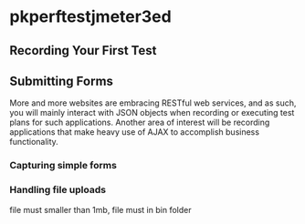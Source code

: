 # pkperftestjmeter3ed

## Recording Your First Test


## Submitting Forms
More and more websites are embracing RESTful web services, and as such, you will mainly
interact with JSON objects when recording or executing test plans for such applications.
Another area of interest will be recording applications that make heavy use of AJAX to
accomplish business functionality. 

### Capturing simple forms


### Handling file uploads
file must smaller than 1mb, file must in bin folder
